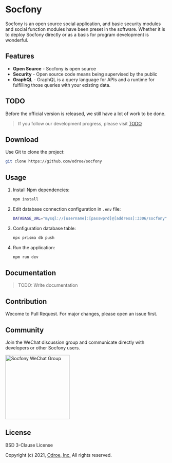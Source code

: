 # Socfony

Socfony is an open source social application, and basic security modules and social function modules have been preset in the software. Whether it is to deploy Socfony directly or as a basis for program development is wonderful.

## Features

- **Open Source** - Socfony is open source
- **Security** - Open source code means being supervised by the public
- **GraphQL** - GraphQL is a query language for APIs and a runtime for fulfilling those queries with your existing data.

## TODO

Before the official version is released, we still have a lot of work to be done.

> If you follow our development progress, please visit [TODO](https://github.com/odroe/socfony/issues/128)

## Download

Use Git to clone the project:

```bash
git clone https://github.com/odroe/socfony
```

## Usage

1. Install Npm dependencies:
   ```bash
   npm install
   ```
2. Edit database connection configuration in `.env` file:
   ```bash
   DATABASE_URL="mysql://[username]:[passwprd]@[address]:3306/socfony"
   ```
3. Configuration database table:
   ```bash
   npx prisma db push
   ```
4. Run the application:
   ```bash
   npm run dev
   ```

## Documentation

> TODO: Write documentation

## Contribution

Wecome to Pull Request. For major changes, please open an issue first.

## Community

Join the WeChat discussion group and communicate directly with developers or other Socfony users.

<img src="https://raw.githubusercontent.com/odroe/socfony/main/graph/join-wechat-qrcode.png" alt="Socfony WeChat Group" width="200" />

## License

BSD 3-Clause License

Copyright (c) 2021, [Odroe, Inc.](https://odroe.com)
All rights reserved.
